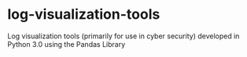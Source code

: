 # log-visualization-tools
Log visualization tools (primarily for use in cyber security) developed in Python 3.0 using the Pandas Library

